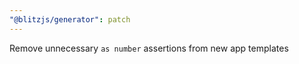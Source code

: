 ```yaml
---
"@blitzjs/generator": patch
---
```


Remove unnecessary `as number` assertions from new app templates
